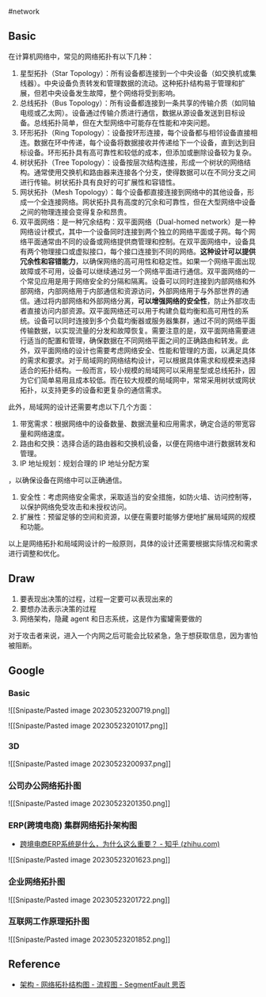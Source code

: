 #network

## Basic

在计算机网络中，常见的网络拓扑有以下几种：

1. 星型拓扑（Star Topology）：所有设备都连接到一个中央设备（如交换机或集线器）。中央设备负责转发和管理数据的流动。这种拓扑结构易于管理和扩展，但若中央设备发生故障，整个网络将受到影响。
2. 总线拓扑（Bus Topology）：所有设备都连接到一条共享的传输介质（如同轴电缆或乙太网）。设备通过传输介质进行通信，数据从源设备发送到目标设备。总线拓扑简单，但在大型网络中可能存在性能和冲突问题。
3. 环形拓扑（Ring Topology）：设备按环形连接，每个设备都与相邻设备直接相连。数据在环中传递，每个设备将数据接收并传递给下一个设备，直到达到目标设备。环形拓扑具有高可靠性和较低的成本，但添加或删除设备较为复杂。
4. 树状拓扑（Tree Topology）：设备按层次结构连接，形成一个树状的网络结构。通常使用交换机和路由器来连接各个分支，使得数据可以在不同分支之间进行传输。树状拓扑具有良好的可扩展性和容错性。
5. 网状拓扑（Mesh Topology）：每个设备都直接连接到网络中的其他设备，形成一个全连接网络。网状拓扑具有高度的冗余和可靠性，但在大型网络中设备之间的物理连接会变得复杂和昂贵。
6. 双平面网络：是一种冗余结构：双平面网络（Dual-homed network）是一种网络设计模式，其中一个设备同时连接到两个独立的网络平面或子网。每个网络平面通常由不同的设备或网络提供商管理和控制。在双平面网络中，设备具有两个物理接口或虚拟接口，每个接口连接到不同的网络。**这种设计可以提供冗余性和容错能力**，以确保网络的高可用性和稳定性。如果一个网络平面出现故障或不可用，设备可以继续通过另一个网络平面进行通信。双平面网络的一个常见应用是用于网络安全的分隔和隔离。设备可以同时连接到内部网络和外部网络，内部网络用于内部通信和资源访问，外部网络用于与外部世界的通信。通过将内部网络和外部网络分离，**可以增强网络的安全性**，防止外部攻击者直接访问内部资源。双平面网络还可以用于构建负载均衡和高可用性的系统。设备可以同时连接到多个负载均衡器或服务器集群，通过不同的网络平面传输数据，以实现流量的分发和故障恢复。需要注意的是，双平面网络需要进行适当的配置和管理，确保数据在不同网络平面之间的正确路由和转发。此外，双平面网络的设计也需要考虑网络安全、性能和管理的方面，以满足具体的需求和要求。对于局域网的网络结构设计，可以根据具体需求和规模来选择适合的拓扑结构。一般而言，较小规模的局域网可以采用星型或总线拓扑，因为它们简单易用且成本较低。而在较大规模的局域网中，常常采用树状或网状拓扑，以支持更多的设备和更复杂的通信需求。

此外，局域网的设计还需要考虑以下几个方面：

1. 带宽需求：根据网络中的设备数量、数据流量和应用需求，确定合适的带宽容量和网络速度。
2. 路由和交换：选择合适的路由器和交换机设备，以便在网络中进行数据转发和管理。
3. IP 地址规划：规划合理的 IP 地址分配方案

，以确保设备在网络中可以正确通信。

1. 安全性：考虑网络安全需求，采取适当的安全措施，如防火墙、访问控制等，以保护网络免受攻击和未授权访问。
2. 扩展性：预留足够的空间和资源，以便在需要时能够方便地扩展局域网的规模和功能。

以上是网络拓扑和局域网设计的一般原则，具体的设计还需要根据实际情况和需求进行调整和优化。

## Draw

1. 要表现出决策的过程，过程一定要可以表现出来的
2. 要想办法表示决策的过程
3. 网络架构，隐藏 agent 和日志系统，这是作为蜜罐需要做的

对于攻击者来说，进入一个内网之后可能会比较紧急，急于想获取信息，因为害怕被阻断。

## Google

### Basic

![[Snipaste/Pasted image 20230523200719.png]]

![[Snipaste/Pasted image 20230523201017.png]]

### 3D

![[Snipaste/Pasted image 20230523200937.png]]

### 公司办公网络拓扑图

![[Snipaste/Pasted image 20230523201350.png]]

### ERP(跨境电商) 集群网络拓扑架构图

- [跨境电商ERP系统是什么，为什么这么重要？ - 知乎 (zhihu.com)](https://zhuanlan.zhihu.com/p/589076612)  

![[Snipaste/Pasted image 20230523201623.png]]

### 企业网络拓扑图

![[Snipaste/Pasted image 20230523201722.png]]

### 互联网工作原理拓扑图

![[Snipaste/Pasted image 20230523201852.png]]

## Reference

- [架构 - 网络拓扑结构图 - 流程图 - SegmentFault 思否](https://segmentfault.com/a/1190000038787560)
